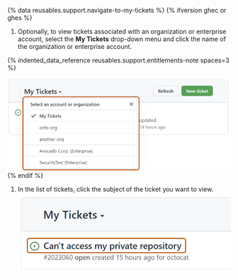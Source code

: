{% data reusables.support.navigate-to-my-tickets %}
{% ifversion ghec or ghes %}
1. Optionally, to view tickets associated with an organization or enterprise account, select the **My Tickets** drop-down menu and click the name of the organization or enterprise account.

{% indented_data_reference reusables.support.entitlements-note spaces=3 %}

   ![Screenshot showing the "My Tickets" dropdown menu highlighted in dark orange.](/assets/images/help/support/ticket-context.png)
{% endif %}
1. In the list of tickets, click the subject of the ticket you want to view.
![Screenshot showing a list of support tickets. A ticket's subject, "Can't access my private repository," is highlighted in orange.](/assets/images/help/support/my-tickets-list.png)
